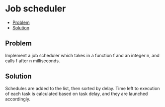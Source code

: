 # Job scheduler
* [Problem](#problem)
* [Solution](#solution)

## Problem
Implement a job scheduler which takes in a function f and an integer n, and calls f after n milliseconds.
## Solution

Schedules are added to the list, then sorted by delay. Time left to execution of each task is calculated based on task delay, and they are launched accordingly.